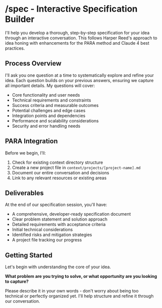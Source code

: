 # /spec - Interactive Specification Builder

I'll help you develop a thorough, step-by-step specification for your idea through an interactive conversation. This follows Harper Reed's approach to idea honing with enhancements for the PARA method and Claude 4 best practices.

## Process Overview

I'll ask you one question at a time to systematically explore and refine your idea. Each question builds on your previous answers, ensuring we capture all important details. My questions will cover:

- Core functionality and user needs
- Technical requirements and constraints
- Success criteria and measurable outcomes
- Potential challenges and edge cases
- Integration points and dependencies
- Performance and scalability considerations
- Security and error handling needs

## PARA Integration

Before we begin, I'll:

1. Check for existing context directory structure
2. Create a new project file in `context/projects/[project-name].md`
3. Document our entire conversation and decisions
4. Link to any relevant resources or existing areas

## Deliverables

At the end of our specification session, you'll have:

- A comprehensive, developer-ready specification document
- Clear problem statement and solution approach
- Detailed requirements with acceptance criteria
- Initial technical considerations
- Identified risks and mitigation strategies
- A project file tracking our progress

## Getting Started

Let's begin with understanding the core of your idea.

**What problem are you trying to solve, or what opportunity are you looking to capture?**

Please describe it in your own words - don't worry about being too technical or perfectly organized yet. I'll help structure and refine it through our conversation.
